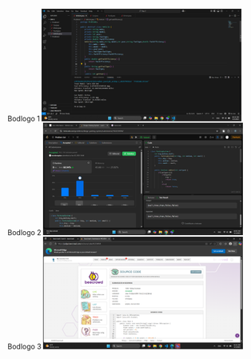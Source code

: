 Bodlogo 1
<img src="images/Screenshot (30).png" alt="App Screenshot" width="400"/>
Bodlogo 2
<img src="images/Screenshot (29).png" alt="App Screenshot" width="400"/>
Bodlogo 3
<img src="images/Screenshot (31).png" alt="App Screenshot" width="400"/>
